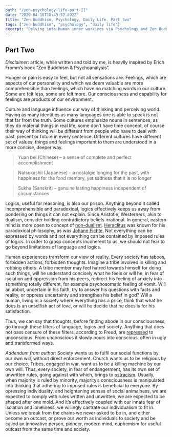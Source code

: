```yaml
---
path: "/zen-psychology-life-part-II"
date: "2020-04-18T18:49:52.892Z"
title: "Zen Buddhism, Psychology, Daily Life. Part two"
tags: ["zen buddhism", "psychology", "daily life"]
excerpt: "Delving into human inner workings via Psychology and Zen Buddhism. Part II."
---
```


## Part Two

_Disclaimer_: article, while written and told by me, is heavily inspired by Erich Fromm’s book “Zen Buddhism & Psychoanalysis”.

Hunger or pain is easy to feel, but not all sensations are. Feelings, which are aspects of our personality and which we deem valuable are more comprehensible than feelings, which have no matching words in our culture. Some are felt less, some are felt more. Our consciousness and capability for feelings are products of our environment.

Culture and language influence our way of thinking and perceiving world. Having as many identities as many languages one is able to speak is not that far from the truth. Some cultures emphasize nouns in sentences, as they do material things in real life, some don’t have time concept, of course their way of thinking will be different from people who have to deal with past, present or future in every sentence. Different cultures have different set of values, things and feelings important to them are understood in a more concise, deeper way.

> Yuan bei (Chinese) – a sense of complete and perfect accomplishment

> Natsukashii (Japanese) – a nostalgic longing for the past, with happiness for the fond memory, yet sadness that it is no longer

> Sukha (Sanskrit) – genuine lasting happiness independent of circumstances

Logics, useful for reasoning, is also our prison. Anything beyond it called incomprehensible and paradoxical, logics effectively keeps us away from pondering on things it can not explain. Since Aristotle, Westerners, akin to dualism, consider holding contradictory beliefs irrational. In general, eastern mind is more open to concept of [non-dualism](https://en.wikipedia.org/wiki/Non-duality). [Heraclitus](https://en.wikipedia.org/wiki/Heraclitus) was known for his paradoxical philosophy, as was [Johann Fichte](https://en.wikipedia.org/wiki/Thesis,_antithesis,_synthesis). Not everything can be expressed by words and not everything can be contained by imposed rules of logics. In order to grasp concepts incoherent to us, we should not fear to go beyond limitations of language and logics.

Human experiences transform our view of reality. Every society has taboos, forbidden actions, forbidden thoughts. Imagine a tribe involved in killing and robbing others. A tribe member may feel hatred towards himself for doing such things, will he understand concisely what he feels or will he, in fear of isolation and oppression from his peers, redirect his feeling of anxiety into something totally different, for example psychosomatic feeling of vomit. Will an abbot, uncertain in his faith, try to answer his questions with facts and reality, or oppress uncertainty and strengthen his belief in god? Will a human, living in a society where everything has a price, think that what he does is an unselfish act of love, or will he decide that he does is for his satisfaction.

Thus, we can say that thoughts, before finding abode in our consciousness, go through these filters of language, logics and society. Anything that does not pass censure of these filters, according to Freud, are [repressed](<https://en.wikipedia.org/wiki/Repression_(psychology)>) to unconscious. From unconscious it slowly pours into conscious, often in ugly and transformed ways.

_Addendum from author_: Society wants us to fulfil our social functions by our own will, without direct enforcement. Church wants us to be religious by our choice. Tribes, engaged in war, want us to be a killing machine by our own will. Thus, every society, in fear of endangerment, has its own set of unwritten rules, going against with which, brings to [ostracism](https://en.wikipedia.org/wiki/Ostracism).
Usually, when majority is ruled by minority, majority’s consciousness is manipulated into thinking that adhering to imposed rules is beneficial to everyone. By opressing individuality, and heightening senses of social animalness, we are expected to comply with rules written and unwritten, we are expected to be shaped after one mold. And it’s effectively coupled with our innate fear of isolation and loneliness, we willingly castrate our individualism to fit in. Unless we break from the chains we never asked to be in, and either become an outcast, or prove our worth as individuals to society and be called an innovative person, pioneer, modern mind, euphemism for useful outcast from the same time and society.
